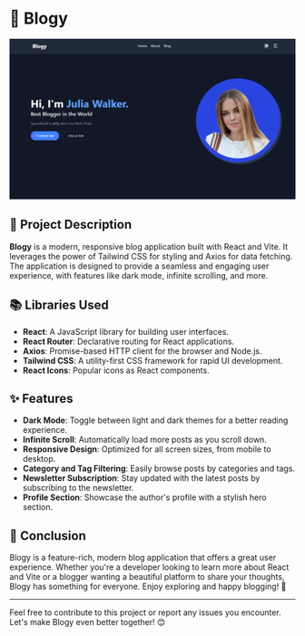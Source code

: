 # 📸 Blogy

![Hero Image](https://github.com/theaminuli/blogy/blob/main/public/screenshot.png?raw=true)

## 📝 Project Description

**Blogy** is a modern, responsive blog application built with React and Vite. It leverages the power of Tailwind CSS for styling and Axios for data fetching. The application is designed to provide a seamless and engaging user experience, with features like dark mode, infinite scrolling, and more.

## 📚 Libraries Used

- **React**: A JavaScript library for building user interfaces.
- **React Router**: Declarative routing for React applications.
- **Axios**: Promise-based HTTP client for the browser and Node.js.
- **Tailwind CSS**: A utility-first CSS framework for rapid UI development.
- **React Icons**: Popular icons as React components.

## ✨ Features

- **Dark Mode**: Toggle between light and dark themes for a better reading experience.
- **Infinite Scroll**: Automatically load more posts as you scroll down.
- **Responsive Design**: Optimized for all screen sizes, from mobile to desktop.
- **Category and Tag Filtering**: Easily browse posts by categories and tags.
- **Newsletter Subscription**: Stay updated with the latest posts by subscribing to the newsletter.
- **Profile Section**: Showcase the author's profile with a stylish hero section.

## 🎉 Conclusion

Blogy is a feature-rich, modern blog application that offers a great user experience. Whether you're a developer looking to learn more about React and Vite or a blogger wanting a beautiful platform to share your thoughts, Blogy has something for everyone. Enjoy exploring and happy blogging! 🚀

---

Feel free to contribute to this project or report any issues you encounter. Let's make Blogy even better together! 😊
